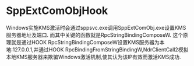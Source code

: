 # SppExtComObjHook

Windows实施KMS激活时会通过sppsvc.exe调用SppExtComObj.exe设置KMS服务器地址及端口.
而其中关键的函数就是RpcStringBindingComposeW.
这个原理就是通过HOOK RpcStringBindingComposeW设置KMS服务器为本地:127.0.0.1,并通过HOOK RpcBindingFromStringBindingW,NdrClientCall2模拟本地KMS服务器来欺骗Windows激活机制,使其认为该IP有效而激活KMS成功.
